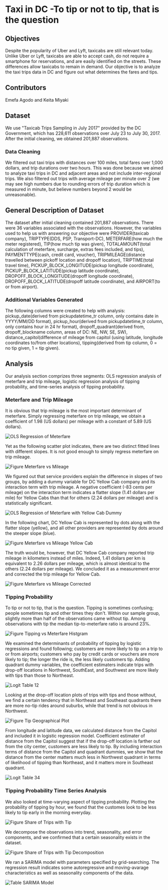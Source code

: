 # Taxi in DC -To tip or not to tip, that is the question

## Objectives
Despite the popularity of Uber and Lyft, taxicabs are still relevant today. Unlike Uber or Lyft, taxicabs are able to accept cash, do not require a smartphone for reservations, and are easily identified on the streets. These differences allow taxicabs to remain in demand. Our objective is to analyze the taxi trips data in DC and figure out what determines the fares and tips.

## Contributors
Emefa Agodo and Keita Miyaki

## Dataset
We use "Taxicab Trips Sampling in July 2017" provided by the DC Government, which has 228,611 observations over July 23 to July 30, 2017. After the initial cleaning, we obtained 201,887 observations.

### Data Cleaning
We filtered out taxi trips with distances over 100 miles, total fares over 1,000 dollars, and trip durations over two hours. This was done because we aimed to analyze taxi trips in DC and adjacent areas and not include inter-regional trips. We also filtered out trips with average mileage per minute over 2 (we may see high numbers due to rounding errors of trip duration which is measured in minute, but believe numbers beyond 2 would be unreasonable).

## General Description of Dataset
The dataset after initial cleaning contained 201,887 observations. There were 36 variables associated with the observations. However, the variables used to help us with answering our objective were PROVIDER(taxicab company), TRIPTYPE(DDS, PSP, Transport-DC), METERFARE(how much the meter registered), TIP(how much tip was given), TOTALAMOUNT(total calculation of meterfare, surcharge, extras fees included, and tips), PAYMENTTYPE(cash, credit card, voucher), TRIPMILEAGE(distance travelled between pickoff location and dropoff location), TRIPTIME(total travel time), PICKUP_BLOCK_LONGITUDE(pickup longitude coordinate), PICKUP_BLOCK_LATITUDE(pickup latitude coordinate), DROPOFF_BLOCK_LONGITUDE(dropoff longitude coordinate), DROPOFF_BLOCK_LATITUDE(dropoff latitude coordinate), and AIRPORT(to or from airport). 

### Additional Variables Generated
The following columns were created to help with analysis: pickup_date(derived from pickupdatetime_tr column, only contains date in YYYY/MM/DD format), pickup_hour(derived from pickupdatetime_tr column, only contains hour in 24 hr format), dropoff_quadrant(derived from, dropoff_blockname column, areas of DC: NE, NW, SE, SW), distance_capitol(difference of mileage from capitol (using latitude, longitude coordinates to/from other locations), tipping(derived from tip column, 0 = no tip given, 1 = tip given).

## Analysis
Our analysis section comprizes three segments: OLS regression analysis of meterfare and trip mileage, logistic regression analysis of tipping probability, and time-series analysis of tipping probability.

### Meterfare and Trip Mileage
It is obvious that trip mileage is the most important determinant of meterfare. Simply regressing meterfare on trip mileage, we obtain a coefficient of 1.98 (US dollars) per mileage with a constant of 5.89 (US dollars).

![OLS Regression of Meterfare](image/ols_meterfare_tripmileage.png "OLS Meterfare on Trip Mileage")

Yet as the following scatter plot indicates, there are two distinct fitted lines with different slopes. It is not good enough to simply regress meterfare on trip mileage.

![Figure Meterfare vs Mileage](image/meterfare_all.png "Meterfare vs Trip Mileage")

We figured out that service providers explain the difference in slopes of two groups, by adding a dummy variable for DC Yellow Cab company and its interaction term with trip mileage. A negative coefficient (-83 cents per mileage) on the interaction term indicates a flatter slope (1.41 dollars per mile) for Yellow Cabs than that for others (2.24 dollars per mileage) and is statistically significant.

![OLS Regression of Meterfare with Yellow Cab Dummy](image/ols_meterfare_tripmileage_yellowcab.png "OLS Meterfare on Trip Mileage with Yellow Cab Dummy")

In the following chart, DC Yellow Cab is represented by dots along with the flatter slope (yellow), and all other providers are represented by dots around the steeper slope (blue).

![Figure Meterfare vs Mileage Yellow Cab](image/meterfare_yellowcab.png "Meterfare vs Trip Mileage, Yellow Cab and Others")

The truth would be, however, that DC Yellow Cab company reported trip mileage in kilometers instead of miles. Indeed, 1.41 dollars per km is equivalent to 2.26 dollars per mileage, which is almost identical to the others (2.24 dollars per mileage). We concluded it as a measurement error and corrected the trip mileage for Yellow Cab.

![Figure Meterfare vs Mileage Corrected](image/meterfare_all_corrected.png "Meterfare vs Trip Mileage, Yellow Cab Measurement Error Corrected")


### Tipping Probability
To tip or not to tip, that is the question. Tipping is sometimes confusing; people sometimes tip and other times they don't. Within our sample group, slightly more than half of the observations came without tip. Among observations with tip the median tip-to-meterfare ratio is around 23%.

![Figure Tipping vs Meterfare Histgram](image/tip_meterfare_hist.png "Tipping Histgram over Meterfare")

We examined the determinants of probability of tipping by logistic regressions and found following; customers are more likely to tip on a trip to or from airports; customers who pay by credit cards or vouchers are more likely to tip; the longer the ride is, the less likely customers tip. Adding quadrant dummy variables, the coefficient estimaters indicate trips with drop-off locations in Northwest, SouthEast, and Southwest are more likely with tips than those to Northeast.

![Logit Table 12](image/logit12.png "Logit Regressions on Tipping 1 and 2")

Looking at the drop-off location plots of trips with tips and those without, we find a certain tendency that in Northeast and Southeast quadrants there are more no-tip rides around suburbs, while that trend is not obvious in Northwest. 

![Figure Tip Geographical Plot](image/tipping_map.png "Geographical Plots of Tip and Non-Tip Taxi Ride Drop-off Locations")

From longitude and latitude data, we calculated distance from the Capitol and included it in logistic regression model. Coefficient estimater of distance from the Capitol suggest that if the drop-off location is farther out from the city center, customers are less likely to tip. By including interaction terms of distance from the Capitol and quadrant dummies, we show that the distance from the center matters much less in Northwest quadrant in terms of likelihood of tipping than Northeast, and it matters more in Southeast quadrant. 

![Logit Table 34](image/logit34.png "Logit Regressions on Tipping 3 and 4")

### Tipping Probability Time Series Analysis

We also looked at time-varying aspect of tipping probability. Plotting the probability of tipping by hour, we found that the customes look to be less likely to tip early in the morning everyday.

![Figure Share of Trips with Tip](image/tipping_overtime.png "Share of Trips with Tip")

We decompose the observations into trend, seasonality, and error components, and we confirmed that a certain seasonality exists in the dataset.

![Figure Share of Trips with Tip Decomposition](image/time_series_decomposition.png "Share of Trips with Tip Decomposition")

We ran a SARIMA model with parameters specified by grid-searching. The regression result indicates some autoregressive and moving-avarage characteristics as well as seasonality components of the data.

![Table SARIMA Model](image/sarima_summary.png "SARIMA Model")





